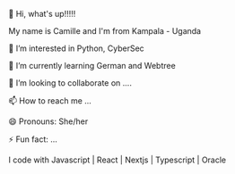 👋 Hi, what's up!!!!!

 My name is Camille and I'm from Kampala - Uganda


👀 I’m interested in Python, CyberSec

🌱 I’m currently learning German and Webtree

💞️ I’m looking to collaborate on ....

📫 How to reach me ...

😄 Pronouns: She/her

⚡ Fun fact: ...

I code with
Javascript | React | Nextjs | Typescript | Oracle 

<!---
NatarshaCamille/NatarshaCamille is a ✨ special ✨ repository because its `README.md` (this file) appears on your GitHub profile.
You can click the Preview link to take a look at your changes.
--->
